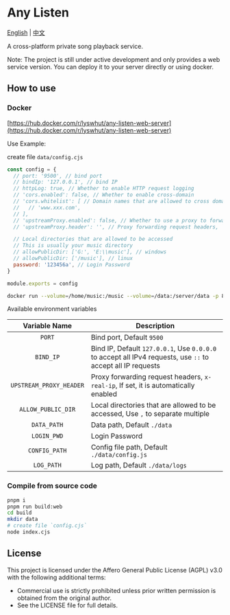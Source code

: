 # Any Listen

[English](Readme.md) | [中文](Readme_zh.md)

A cross-platform private song playback service.

Note: The project is still under active development and only provides a web service version. You can deploy it to your server directly or using docker.

## How to use

### Docker

[https://hub.docker.com/r/lyswhut/any-listen-web-server](https://hub.docker.com/r/lyswhut/any-listen-web-server)

Use Example:

create file `data/config.cjs`

```js
const config = {
  // port: '9500', // bind port
  // bindIp: '127.0.0.1', // bind IP
  // httpLog: true, // Whether to enable HTTP request logging
  // 'cors.enabled': false, // Whether to enable cross-domain
  // 'cors.whitelist': [ // Domain names that are allowed to cross domains. An empty array allows all domain names to cross domains.
  //   // 'www.xxx.com',
  // ],
  // 'upstreamProxy.enabled': false, // Whether to use a proxy to forward requests to this server
  // 'upstreamProxy.header': '', // Proxy forwarding request headers, `x-real-ip`

  // Local directories that are allowed to be accessed
  // This is usually your music directory
  // allowPublicDir: ['G:', 'E:\\music'], // windows
  // allowPublicDir: ['/music'], // linux
  password: '123456a', // Login Password
}

module.exports = config
```

```bash
docker run --volume=/home/music:/music --volume=/data:/server/data -p 8080:9500 -d test:latest
```

Available environment variables

|      Variable Name      | Description                                                                                                 |
| :---------------------: | ----------------------------------------------------------------------------------------------------------- |
|         `PORT`          | Bind port, Default `9500`                                                                                   |
|        `BIND_IP`        | Bind IP, Default `127.0.0.1`, Use `0.0.0.0` to accept all IPv4 requests, use `::` to accept all IP requests |
| `UPSTREAM_PROXY_HEADER` | Proxy forwarding request headers, `x-real-ip`, If set, it is automatically enabled                          |
|   `ALLOW_PUBLIC_DIR`    | Local directories that are allowed to be accessed, Use `,` to separate multiple                             |
|       `DATA_PATH`       | Data path, Default `./data`                                                                                 |
|       `LOGIN_PWD`       | Login Password                                                                                              |
|      `CONFIG_PATH`      | Config file path, Default `./data/config.js`                                                                |
|       `LOG_PATH`        | Log path, Default `./data/logs`                                                                             |

### Compile from source code

```bash
pnpm i
pnpm run build:web
cd build
mkdir data
# create file `config.cjs`
node index.cjs
```

## License

This project is licensed under the Affero General Public License (AGPL) v3.0 with the following additional terms:

- Commercial use is strictly prohibited unless prior written permission is obtained from the original author.
- See the LICENSE file for full details.

